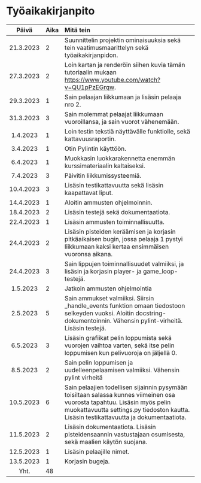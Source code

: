 # Työaikakirjanpito

| Päivä | Aika | Mitä tein |
| :----:|:-----| :-----|
| 21.3.2023 | 2 | Suunnittelin projektin ominaisuuksia sekä tein vaatimusmaarittelyn sekä työaikakirjanpidon. |
| 27.3.2023 | 2 | Loin kartan ja renderöin siihen kuvia tämän tutoriaalin mukaan https://www.youtube.com/watch?v=QU1pPzEGrqw. |
| 29.3.2023 | 1 | Sain pelaajan liikkumaan ja lisäsin pelaaja nro 2. |
| 31.3.2023 | 3 | Sain molemmat pelaajat liikkumaan vuoroillansa, ja sain vuorot vähenemään. |
| 1.4.2023 | 1 | Loin testin tekstiä näyttävälle funktiolle, sekä kattavuusraportin. |
| 3.4.2023 | 1 | Otin Pylintin käyttöön. |
| 6.4.2023 | 1 | Muokkasin luokkarakennetta enemmän kurssimateriaalin kaltaiseksi. |
| 7.4.2023 | 3 | Päivitin liikkumissysteemiä. |
| 10.4.2023 | 3 | Lisäsin testikattavuutta sekä lisäsin kaapattavat liput. |
| 14.4.2023 | 1 | Aloitin ammusten ohjelmoinnin. |
| 18.4.2023 | 2 | Lisäsin testejä sekä dokumentaatiota. |
| 22.4.2023 | 1 | Lisäsin ammusten toiminnallisuutta. |
| 24.4.2023 | 2 | Lisäsin pisteiden keräämisen ja korjasin pitkäaikaisen bugin, jossa pelaaja 1 pystyi liikkumaan kaksi kertaa ensimmäisen vuoronsa aikana. |
| 24.4.2023 | 3 | Sain lippujen toiminnallisuudet valmiiksi, ja lisäsin ja korjasin player- ja game_loop- testejä. |
| 1.5.2023 | 2 | Jatkoin ammusten ohjelmointia |
| 2.5.2023 | 5 | Sain ammukset valmiiksi. Siirsin _handle_events funktion omaan tiedostoon selkeyden vuoksi. Aloitin docstring-dokumentoinnin. Vähensin pylint-virheitä. Lisäsin testejä. |
| 6.5.2023 | 3 | Lisäsin grafiikat pelin loppumista sekä vuorojen vaihtoa varten, sekä itse pelin loppumisen kun pelivuoroja on jäljellä 0. |
| 8.5.2023 | 2 | Sain pelin loppumisen ja uudelleenpelaamisen valmiiksi. Vähensin pylint virheitä |
| 10.5.2023 | 6 | Sain pelaajien todellisen sijainnin pysymään toisiltaan salassa kunnes viimeinen osa vuorosta tapahtuu. Lisäsin myös pelin muokattavuutta settings.py tiedoston kautta. Lisäsin testikattavuutta ja dokumentaatiota. |
| 11.5.2023 | 2 | Lisäsin dokumentaatiota. Lisäsin pisteidensaannin vastustajaan osumisesta, sekä maalien käytön suojana. |
| 12.5.2023 | 1 | Lisäsin pelaajille nimet. |
| 13.5.2023 | 1 | Korjasin bugeja. |
| Yht. | 48 | |